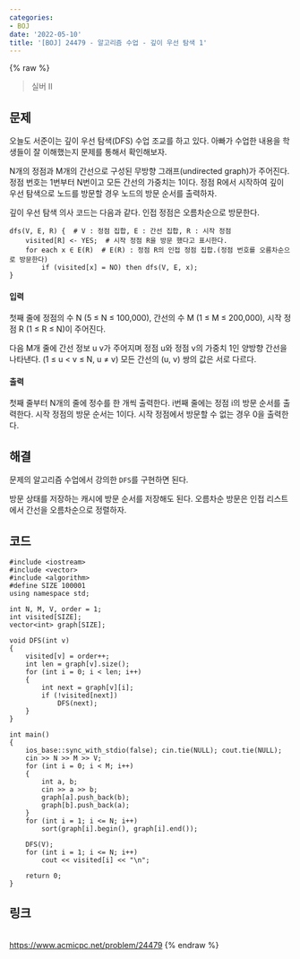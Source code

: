 ```yaml
---
categories:
- BOJ
date: '2022-05-10'
title: '[BOJ] 24479 - 알고리즘 수업 - 깊이 우선 탐색 1'
---
```


{% raw %}
> 실버 II<br>

## 문제
오늘도 서준이는 깊이 우선 탐색(DFS) 수업 조교를 하고 있다. 아빠가 수업한 내용을 학생들이 잘 이해했는지 문제를 통해서 확인해보자.

N개의 정점과 M개의 간선으로 구성된 무방향 그래프(undirected graph)가 주어진다. 정점 번호는 1번부터 N번이고 모든 간선의 가중치는 1이다. 정점 R에서 시작하여 깊이 우선 탐색으로 노드를 방문할 경우 노드의 방문 순서를 출력하자.

깊이 우선 탐색 의사 코드는 다음과 같다. 인접 정점은 오름차순으로 방문한다.
```
dfs(V, E, R) {  # V : 정점 집합, E : 간선 집합, R : 시작 정점
    visited[R] <- YES;  # 시작 정점 R을 방문 했다고 표시한다.
    for each x ∈ E(R)  # E(R) : 정점 R의 인접 정점 집합.(정점 번호를 오름차순으로 방문한다)
        if (visited[x] = NO) then dfs(V, E, x);
}
```
#### 입력
첫째 줄에 정점의 수 N (5 ≤ N ≤ 100,000), 간선의 수 M (1 ≤ M ≤ 200,000), 시작 정점 R (1 ≤ R ≤ N)이 주어진다.

다음 M개 줄에 간선 정보 u v가 주어지며 정점 u와 정점 v의 가중치 1인 양방향 간선을 나타낸다. (1 ≤ u < v ≤ N, u ≠ v) 모든 간선의 (u, v) 쌍의 값은 서로 다르다.

#### 출력
첫째 줄부터 N개의 줄에 정수를 한 개씩 출력한다. i번째 줄에는 정점 i의 방문 순서를 출력한다. 시작 정점의 방문 순서는 1이다. 시작 정점에서 방문할 수 없는 경우 0을 출력한다.

## 해결
문제의 알고리즘 수업에서 강의한 `DFS`를 구현하면 된다.

방문 상태를 저장하는 캐시에 방문 순서를 저장해도 된다. 오름차순 방문은 인접 리스트에서 간선을 오름차순으로 정렬하자.

## 코드
```
#include <iostream>
#include <vector>
#include <algorithm>
#define SIZE 100001
using namespace std;

int N, M, V, order = 1;
int visited[SIZE];
vector<int> graph[SIZE];

void DFS(int v)
{
	visited[v] = order++;
	int len = graph[v].size();
	for (int i = 0; i < len; i++)
	{
		int next = graph[v][i];
		if (!visited[next])
			DFS(next);
	}
}

int main()
{
	ios_base::sync_with_stdio(false); cin.tie(NULL); cout.tie(NULL);
	cin >> N >> M >> V;
	for (int i = 0; i < M; i++)
	{
		int a, b;
		cin >> a >> b;
		graph[a].push_back(b);
		graph[b].push_back(a);
	}
	for (int i = 1; i <= N; i++)
		sort(graph[i].begin(), graph[i].end());

	DFS(V);
	for (int i = 1; i <= N; i++)
		cout << visited[i] << "\n";

	return 0;
}
```

## 링크
<br>https://www.acmicpc.net/problem/24479
{% endraw %}
